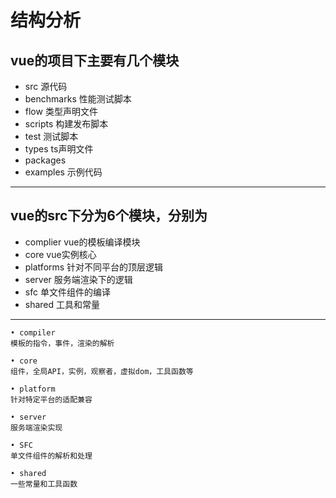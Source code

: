 # 结构分析

vue的项目下主要有几个模块
- 
- src 源代码
- benchmarks 性能测试脚本
- flow 类型声明文件
- scripts 构建发布脚本
- test 测试脚本
- types ts声明文件
- packages
- examples 示例代码 

---- 


vue的src下分为6个模块，分别为
-
- complier vue的模板编译模块
- core  vue实例核心
- platforms 针对不同平台的顶层逻辑
- server    服务端渲染下的逻辑
- sfc   单文件组件的编译
- shared    工具和常量
----
	• compiler
	模板的指令，事件，渲染的解析

	• core
	组件，全局API，实例，观察者，虚拟dom，工具函数等

	• platform
	针对特定平台的适配兼容

	• server
	服务端渲染实现

	• SFC
	单文件组件的解析和处理

	• shared
	一些常量和工具函数

